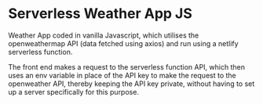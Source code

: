 # Serverless Weather App JS

Weather App coded in vanilla Javascript, which utilises the openweathermap API (data fetched using axios) and run using a netlify serverless function. 

The front end makes a request to the serverless function API, which then uses an env variable in place of the API key to make the request to the openweather API, 
thereby keeping the API key private, without having to set up a server specifically for this purpose. 
